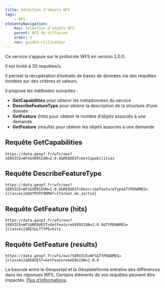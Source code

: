 ```yaml
---
title: Sélection d’objets WFS
tags:
    - WFS
eleventyNavigation:
    key: Sélection d’objets WFS
    parent: API de diffusion
    order: 5
    nav: guides-utilisateur
---
```


Ce service s’appuie sur le protocole WFS en version 2.0.0.

Il est limité à 30 requêtes/s.

Il permet la récupération d’extraits de bases de données ​via des requêtes fondées sur des critères et valeurs​.

Il propose les méthodes suivantes :

- **GetCapabilities** pour obtenir les métadonnées du service
- **DescribeFeatureType** pour obtenir la description de la structure d’une donnée
- **GetFeature** (hits) pour obtenir le nombre d’objets associés à une demande
- **GetFeature** (results) pour obtenir les objets associés à une demande

## Requête GetCapabilities

```plain
https://data.geopf.fr/wfs/ows?SERVICE=WFS&VERSION=2.0.0&REQUEST=GetCapabilities
```

## Requête DescribeFeatureType

```plain
https://data.geopf.fr/wfs/ows?SERVICE=WFS&VERSION=2.0.0&REQUEST=DescribeFeatureType&TYPENAMES={classes}&OUTPUTFORMAT={format_de_sortie}
```

## Requête GetFeature (hits)

```plain
https://data.geopf.fr/wfs/ows?SERVICE=WFS&REQUEST=GetFeature&VERSION=2.0.0&TYPENAMES={classes}&RESULTTYPE=hits
```

## Requête GetFeature (results)

```plain
https://data.geopf.fr/wfs/ows?SERVICE=WFS&TYPENAMES={classes}&REQUEST=GetFeature&VERSION=2.0.0
```

La bascule entre le Géoportail et la Géoplateforme entraîne des différences dans les réponses WFS. Certains éléments de vos requêtes peuvent être impactés. [Plus d’informations](https://geoservices.ign.fr/documentation/flux-wfs-les-changements-entre-geoservices-et-geoplateforme).
